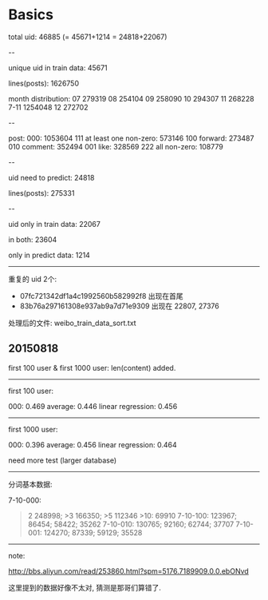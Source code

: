 # Basics

total uid: 46885 (= 45671+1214 = 24818+22067)

--

unique uid in train data: 45671

lines(posts): 1626750

month distribution:
07 279319
08 254104
09 258090
10 294307
11 268228
7-11 1254048
12 272702

--

post: 
000: 1053604
111 at least one non-zero: 573146 
100 forward: 273487 
010 comment: 352494
001 like: 328569
222 all non-zero: 108779

--

uid need to predict: 24818

lines(posts): 275331

--

uid only in train data: 22067

in both: 23604

only in predict data: 1214

---

重复的 uid 2个:

- 07fc721342df1a4c1992560b582992f8 出现在首尾
- 83b76a297161308e937ab9a7d71e9309 出现在 22807, 27376

处理后的文件: weibo_train_data_sort.txt

## 20150818

first 100 user & first 1000 user: len(content) added.

---

first 100 user:

000: 0.469
average: 0.446
linear regression: 0.456

---

first 1000 user:

000: 0.396
average: 0.456
linear regression: 0.464

need more test (larger database)

---

分词基本数据:

7-10-000:
>2 248998; >3 166350; >5 112346 >10: 69910
7-10-100:
123967; 86454; 58422; 35262
7-10-010:
130765; 92160; 62744; 37707
7-10-001:
124270; 87339; 59129; 35528


---

note:

http://bbs.aliyun.com/read/253860.html?spm=5176.7189909.0.0.ebONvd

这里提到的数据好像不太对, 猜测是那哥们算错了.